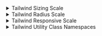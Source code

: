 
<details>
<summary>Tailwind Sizing Scale</summary>

| Classe Tailwind | Pixels | rem      |
| --------------- | ------ | -------- |
| `0`             | 0px    | 0rem     |
| `0.5`           | 2px    | 0.125rem |
| `1`             | 4px    | 0.25rem  |
| `1.5`           | 6px    | 0.375rem |
| `2`             | 8px    | 0.5rem   |
| `2.5`           | 10px   | 0.625rem |
| `3`             | 12px   | 0.75rem  |
| `3.5`           | 14px   | 0.875rem |
| `4`             | 16px   | 1rem     |
| `5`             | 20px   | 1.25rem  |
| `6`             | 24px   | 1.5rem   |
| `7`             | 28px   | 1.75rem  |
| `8`             | 32px   | 2rem     |
| `9`             | 36px   | 2.25rem  |
| `10`            | 40px   | 2.5rem   |
| `11`            | 44px   | 2.75rem  |
| `12`            | 48px   | 3rem     |
| `14`            | 56px   | 3.5rem   |
| `16`            | 64px   | 4rem     |
| `20`            | 80px   | 5rem     |
| `24`            | 96px   | 6rem     |
| `28`            | 112px  | 7rem     |
| `32`            | 128px  | 8rem     |
| `36`            | 144px  | 9rem     |
| `40`            | 160px  | 10rem    |
| `44`            | 176px  | 11rem    |
| `48`            | 192px  | 12rem    |
| `52`            | 208px  | 13rem    |
| `56`            | 224px  | 14rem    |
| `60`            | 240px  | 15rem    |
| `64`            | 256px  | 16rem    |
| `72`            | 288px  | 18rem    |
| `80`            | 320px  | 20rem    |
| `96`            | 384px  | 24rem    |

</details>
<details>
<summary>Tailwind Radius Scale</summary>
### 🟣 Tailwind CSS Border Radius Scale

| Classe Tailwind | Description             | Pixels (approx.) | rem      |
| --------------- | ----------------------- | ---------------- | -------- |
| `rounded-none`  | Pas de radius           | 0px              | 0rem     |
| `rounded-sm`    | Petit rayon             | 2px              | 0.125rem |
| `rounded`       | Rayon par défaut        | 4px              | 0.25rem  |
| `rounded-md`    | Rayon moyen             | 6px              | 0.375rem |
| `rounded-lg`    | Grand rayon             | 8px              | 0.5rem   |
| `rounded-xl`    | Très grand rayon        | 12px             | 0.75rem  |
| `rounded-2xl`   | Rayon très large        | 16px             | 1rem     |
| `rounded-3xl`   | Rayon encore plus large | 24px             | 1.5rem   |
| `rounded-full`  | Rayon maximum (cercle)  | 9999px           | -        |

### ➕ Spécifiques par coin

| Classe         | Coin                  |
| -------------- | --------------------- |
| `rounded-tl-*` | coin supérieur gauche |
| `rounded-tr-*` | coin supérieur droit  |
| `rounded-bl-*` | coin inférieur gauche |
| `rounded-br-*` | coin inférieur droit  |
| `rounded-t-*`  | coins supérieurs      |
| `rounded-b-*`  | coins inférieurs      |
| `rounded-l-*`  | coins gauches         |
| `rounded-r-*`  | coins droits          |

</details>
<details>
<summary>Tailwind Responsive Scale</summary>

| Préfixe | Min-width (px) | Utilisation dans les classes Tailwind              |
| ------- | -------------- | -------------------------------------------------- |
| `sm`    | 640px          | `sm:text-xl` → Appliqué **à partir de 640px**      |
| `md`    | 768px          | `md:flex` → Appliqué **à partir de 768px**         |
| `lg`    | 1024px         | `lg:grid-cols-4` → Appliqué **à partir de 1024px** |
| `xl`    | 1280px         | `xl:py-10` → Appliqué **à partir de 1280px**       |
| `2xl`   | 1536px         | `2xl:text-4xl` → Appliqué **à partir de 1536px**   |

> 🧠 Tailwind fonctionne en **mobile-first** : les classes sans préfixe s'appliquent à tous les écrans, puis les préfixes ajoutent des styles **au-dessus** du breakpoint spécifié.

---

</details>



<details>
<summary>Tailwind Utility Class Namespaces</summary>

| Namespace             | Utility classes                                                                 |
|-----------------------|----------------------------------------------------------------------------------|
| `--color-*`           | Color utilities comme `bg-red-500`, `text-sky-300`, etc.                        |
| `--font-*`            | Font family utilities comme `font-sans`                                         |
| `--text-*`            | Font size utilities comme `text-xl`                                             |
| `--font-weight-*`     | Font weight utilities comme `font-bold`                                         |
| `--tracking-*`        | Letter spacing utilities comme `tracking-wide`                                  |
| `--leading-*`         | Line height utilities comme `leading-tight`                                     |
| `--breakpoint-*`      | Responsive breakpoint variants comme `sm:*`                                     |
| `--container-*`       | Container query variants comme `@sm:*` et tailles comme `max-w-md`              |
| `--spacing-*`         | Spacing et sizing utilities comme `px-4`, `max-h-16`, etc.                      |
| `--radius-*`          | Border radius utilities comme `rounded-sm`                                      |
| `--shadow-*`          | Box shadow utilities comme `shadow-md`                                          |
| `--inset-shadow-*`    | Inset box shadow utilities comme `inset-shadow-xs`                              |
| `--drop-shadow-*`     | Drop shadow filter utilities comme `drop-shadow-md`                             |
| `--blur-*`            | Blur filter utilities comme `blur-md`                                           |
| `--perspective-*`     | Perspective utilities comme `perspective-near`                                  |
| `--aspect-*`          | Aspect ratio utilities comme `aspect-video`                                     |
| `--ease-*`            | Transition timing function utilities comme `ease-out`                           |
| `--animate-*`         | Animation utilities comme `animate-spin`                                        |

> 💡 Ces namespaces représentent des familles d’utilitaires Tailwind que tu peux utiliser ou cibler pour personnaliser ton thème, créer des presets ou mieux organiser tes tokens CSS.

---

</details>